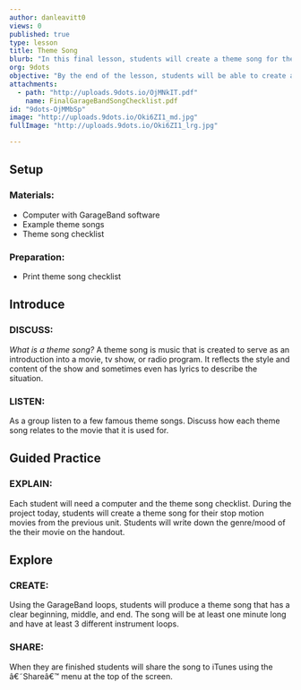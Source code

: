 ```yaml
---
author: danleavitt0
views: 0
published: true
type: lesson
title: Theme Song
blurb: "In this final lesson, students will create a theme song for their favorite movie and publish the song in iTunes."
org: 9dots
objective: "By the end of the lesson, students will be able to create a theme song that has at least three different instrument tacks, is at least one minute in length, and is saved and shared on iTunes."
attachments: 
  - path: "http://uploads.9dots.io/OjMNkIT.pdf"
    name: FinalGarageBandSongChecklist.pdf
id: "9dots-OjMMbSp"
image: "http://uploads.9dots.io/Oki6ZI1_md.jpg"
fullImage: "http://uploads.9dots.io/Oki6ZI1_lrg.jpg"

---
```


## Setup

### Materials:

- Computer with GarageBand software
- Example theme songs
- Theme song checklist

### Preparation:

- Print theme song checklist 

## Introduce

### DISCUSS:
_What is a theme song?_
A theme song is music that is created to serve as an introduction into a movie, tv show, or radio program. It reflects the style and content of the show and sometimes even has lyrics to describe the situation.

### LISTEN:
As a group listen to a few famous theme songs. Discuss how each theme song relates to the movie that it is used for.

## Guided Practice

### EXPLAIN:
Each student will need a computer and the theme song checklist. During the project today, students will create a theme song for their stop motion movies from the previous unit. Students will write down the genre/mood of the their movie on the handout.

## Explore

### CREATE:
Using the GarageBand loops, students will produce a theme song that has a clear beginning, middle, and end. The song will be at least one minute long and have at least 3 different instrument loops.

### SHARE:
When they are finished students will share the song to iTunes using the â€˜Shareâ€™ menu at the top of the screen.
